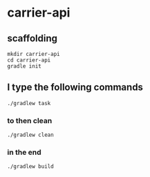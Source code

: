 # carrier-api

## scaffolding

```shell
mkdir carrier-api
cd carrier-api
gradle init
```

## I type the following commands

```shell
./gradlew task
```

### to then clean

```shell
./gradlew clean
```

### in the end

```shell
./gradlew build
```
